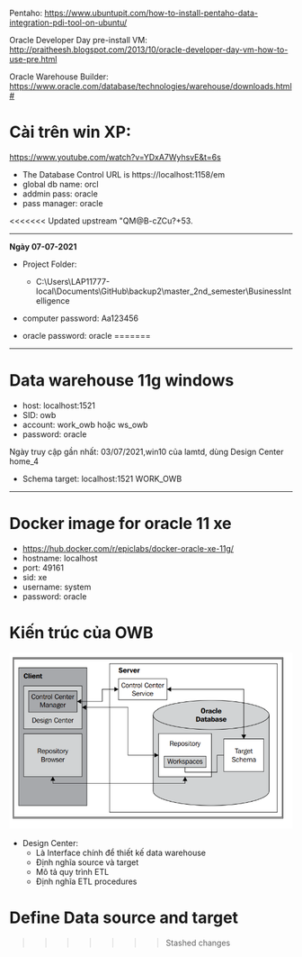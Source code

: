 Pentaho:
https://www.ubuntupit.com/how-to-install-pentaho-data-integration-pdi-tool-on-ubuntu/

Oracle Developer Day pre-install VM:
http://praitheesh.blogspot.com/2013/10/oracle-developer-day-vm-how-to-use-pre.html

Oracle Warehouse Builder:
https://www.oracle.com/database/technologies/warehouse/downloads.html#

# Cài trên win XP:

https://www.youtube.com/watch?v=YDxA7WyhsvE&t=6s

+ The Database Control URL is https://localhost:1158/em
+ global db name: orcl
+ addmin pass: oracle
+ pass manager: oracle

<<<<<<< Updated upstream
"QM@B-cZCu?+53.

____
__Ngày 07-07-2021__

+ Project Folder:
    + C:\Users\LAP11777-local\Documents\GitHub\backup2\master_2nd_semester\BusinessIntelligence

+ computer password: Aa123456
+ oracle password: oracle
=======
____

# Data warehouse 11g windows

+ host: localhost:1521
+ SID: owb
+ account: work_owb hoặc ws_owb
+ password: oracle

Ngày truy cập gần nhất: 03/07/2021,win10 của lamtd, dùng Design Center home_4

+ Schema target: localhost:1521 WORK_OWB

____

# Docker image for oracle 11 xe

+ https://hub.docker.com/r/epiclabs/docker-oracle-xe-11g/
+ hostname: localhost
+ port: 49161
+ sid: xe
+ username: system
+ password: oracle

# Kiến trúc của OWB

![img.png](../images/owb_structure.png)

+ Design Center:
    + Là Interface chính để thiết kế data warehouse
    + Định nghĩa source và target
    + Mô tả quy trình ETL
    + Định nghĩa ETL procedures

# Define Data source and target 
>>>>>>> Stashed changes
